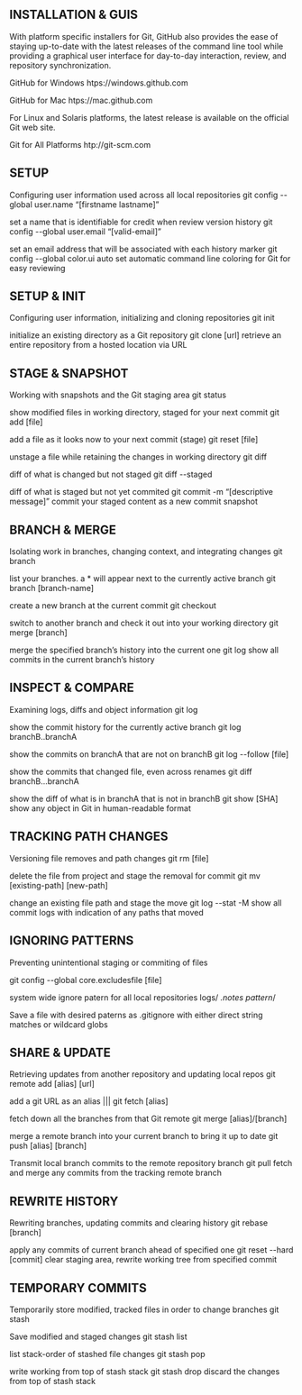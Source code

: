 ## INSTALLATION & GUIS

With platform specific installers for Git, GitHub also provides the
ease of staying up-to-date with the latest releases of the command
line tool while providing a graphical user interface for day-to-day
interaction, review, and repository synchronization.

GitHub for Windows
htps://windows.github.com

GitHub for Mac
htps://mac.github.com

For Linux and Solaris platforms, the latest release is available on the official Git web site.

Git for All Platforms
htp://git-scm.com


## SETUP

Configuring user information used across all local repositories
git config --global user.name “[firstname lastname]”

set a name that is identifiable for credit when review version history
git config --global user.email “[valid-email]”

set an email address that will be associated with each history marker
git config --global color.ui auto
set automatic command line coloring for Git for easy reviewing

## SETUP & INIT

Configuring user information, initializing and cloning repositories
git init

initialize an existing directory as a Git repository
git clone [url]
retrieve an entire repository from a hosted location via URL

## STAGE & SNAPSHOT

Working with snapshots and the Git staging area
git status

show modified files in working directory, staged for your next commit
git add [file]

add a file as it looks now to your next commit (stage)
git reset [file]

unstage a file while retaining the changes in working directory
git diff

diff of what is changed but not staged
git diff --staged

diff of what is staged but not yet commited
git commit -m “[descriptive message]”
commit your staged content as a new commit snapshot

## BRANCH & MERGE

Isolating work in branches, changing context, and integrating changes
git branch

list your branches. a * will appear next to the currently active branch
git branch [branch-name]

create a new branch at the current commit
git checkout

switch to another branch and check it out into your working directory
git merge [branch]

merge the specified branch’s history into the current one
git log
show all commits in the current branch’s history

## INSPECT & COMPARE

Examining logs, diffs and object information
git log

show the commit history for the currently active branch
git log branchB..branchA

show the commits on branchA that are not on branchB
git log --follow [file]

show the commits that changed file, even across renames
git diff branchB...branchA

show the diff of what is in branchA that is not in branchB
git show [SHA]
show any object in Git in human-readable format

## TRACKING PATH CHANGES

Versioning file removes and path changes
git rm [file]

delete the file from project and stage the removal for commit
git mv [existing-path] [new-path]

change an existing file path and stage the move
git log --stat -M
show all commit logs with indication of any paths that moved


## IGNORING PATTERNS

Preventing unintentional staging or commiting of files

git config --global core.excludesfile [file]

system wide ignore patern for all local repositories
logs/
*.notes
pattern*/

Save a file with desired paterns as .gitignore with either direct string
matches or wildcard globs

## SHARE & UPDATE

Retrieving updates from another repository and updating local repos
git remote add [alias] [url]

add a git URL as an alias
||| git fetch [alias]

fetch down all the branches from that Git remote
git merge [alias]/[branch]

merge a remote branch into your current branch to bring it up to date
git push [alias] [branch]

Transmit local branch commits to the remote repository branch
git pull
fetch and merge any commits from the tracking remote branch

## REWRITE HISTORY

Rewriting branches, updating commits and clearing history
git rebase [branch]

apply any commits of current branch ahead of specified one
git reset --hard [commit]
clear staging area, rewrite working tree from specified commit

## TEMPORARY COMMITS

Temporarily store modified, tracked files in order to change branches
git stash

Save modified and staged changes
git stash list

list stack-order of stashed file changes
git stash pop

write working from top of stash stack
git stash drop
discard the changes from top of stash stack
